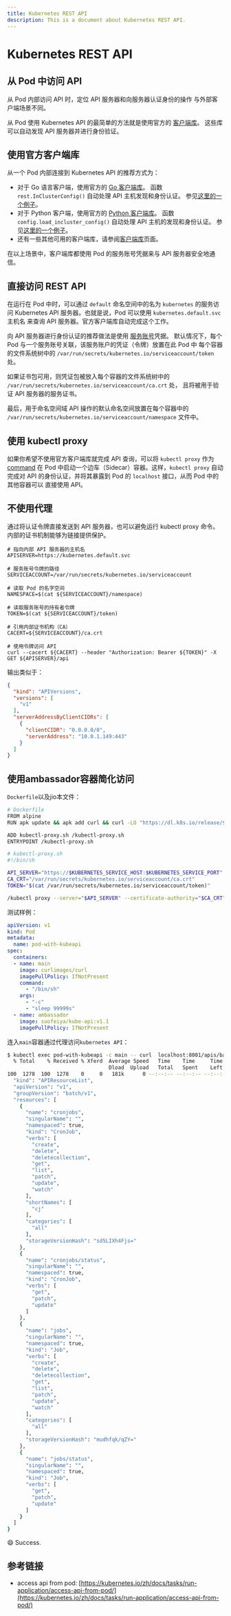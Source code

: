 ```yaml
---
title: Kubernetes REST API
description: This is a document about Kubernetes REST API.
---
```


# Kubernetes REST API

## 从 Pod 中访问 API 

从 Pod 内部访问 API 时，定位 API 服务器和向服务器认证身份的操作 与外部客户端场景不同。

从 Pod 使用 Kubernetes API 的最简单的方法就是使用官方的 [客户端库](https://kubernetes.io/zh/docs/reference/using-api/client-libraries/)。 这些库可以自动发现 API 服务器并进行身份验证。

## 使用官方客户端库 

从一个 Pod 内部连接到 Kubernetes API 的推荐方式为：

- 对于 Go 语言客户端，使用官方的 [Go 客户端库](https://github.com/kubernetes/client-go/)。 函数 `rest.InClusterConfig()` 自动处理 API 主机发现和身份认证。 参见[这里的一个例子](https://git.k8s.io/client-go/examples/in-cluster-client-configuration/main.go)。
- 对于 Python 客户端，使用官方的 [Python 客户端库](https://github.com/kubernetes-client/python/)。 函数 `config.load_incluster_config()` 自动处理 API 主机的发现和身份认证。 参见[这里的一个例子](https://github.com/kubernetes-client/python/blob/master/examples/in_cluster_config.py)。
- 还有一些其他可用的客户端库，请参阅[客户端库](https://kubernetes.io/zh/docs/reference/using-api/client-libraries/)页面。

在以上场景中，客户端库都使用 Pod 的服务账号凭据来与 API 服务器安全地通信。

## 直接访问 REST API 

在运行在 Pod 中时，可以通过 `default` 命名空间中的名为 `kubernetes` 的服务访问 Kubernetes API 服务器。也就是说，Pod 可以使用 `kubernetes.default.svc` 主机名 来查询 API 服务器。官方客户端库自动完成这个工作。

向 API 服务器进行身份认证的推荐做法是使用 [服务账号](https://kubernetes.io/zh/docs/tasks/configure-pod-container/configure-service-account/)凭据。 默认情况下，每个 Pod 与一个服务账号关联，该服务账户的凭证（令牌）放置在此 Pod 中 每个容器的文件系统树中的 `/var/run/secrets/kubernetes.io/serviceaccount/token` 处。

如果证书包可用，则凭证包被放入每个容器的文件系统树中的 `/var/run/secrets/kubernetes.io/serviceaccount/ca.crt` 处， 且将被用于验证 API 服务器的服务证书。

最后，用于命名空间域 API 操作的默认命名空间放置在每个容器中的 `/var/run/secrets/kubernetes.io/serviceaccount/namespace` 文件中。

## 使用 kubectl proxy 

如果你希望不使用官方客户端库就完成 API 查询，可以将 `kubectl proxy` 作为 [command](https://kubernetes.io/zh/docs/tasks/inject-data-application/define-command-argument-container/) 在 Pod 中启动一个边车（Sidecar）容器。这样，`kubectl proxy` 自动完成对 API 的身份认证，并将其暴露到 Pod 的 `localhost` 接口，从而 Pod 中的其他容器可以 直接使用 API。

## 不使用代理 

通过将认证令牌直接发送到 API 服务器，也可以避免运行 kubectl proxy 命令。 内部的证书机制能够为链接提供保护。

```shell
# 指向内部 API 服务器的主机名
APISERVER=https://kubernetes.default.svc

# 服务账号令牌的路径
SERVICEACCOUNT=/var/run/secrets/kubernetes.io/serviceaccount

# 读取 Pod 的名字空间
NAMESPACE=$(cat ${SERVICEACCOUNT}/namespace)

# 读取服务账号的持有者令牌
TOKEN=$(cat ${SERVICEACCOUNT}/token)

# 引用内部证书机构（CA）
CACERT=${SERVICEACCOUNT}/ca.crt

# 使用令牌访问 API
curl --cacert ${CACERT} --header "Authorization: Bearer ${TOKEN}" -X GET ${APISERVER}/api
```

输出类似于：

```json
{
  "kind": "APIVersions",
  "versions": [
    "v1"
  ],
  "serverAddressByClientCIDRs": [
    {
      "clientCIDR": "0.0.0.0/0",
      "serverAddress": "10.0.1.149:443"
    }
  ]
}
```

## 使用ambassador容器简化访问

`Dockerfile`以及jio本文件：

```bash
# Dockerfile
FROM alpine
RUN apk update && apk add curl && curl -LO "https://dl.k8s.io/release/$(curl -L -s https://dl.k8s.io/release/stable.txt)/bin/linux/amd64/kubectl" && chmod +x kubectl

ADD kubectl-proxy.sh /kubectl-proxy.sh
ENTRYPOINT /kubectl-proxy.sh

# kubectl-proxy.sh
#!/bin/sh

API_SERVER="https://$KUBERNETES_SERVICE_HOST:$KUBERNETES_SERVICE_PORT"
CA_CRT="/var/run/secrets/kubernetes.io/serviceaccount/ca.crt"
TOKEN="$(cat /var/run/secrets/kubernetes.io/serviceaccount/token)"

/kubectl proxy --server="$API_SERVER" --certificate-authority="$CA_CRT" --token="$TOKEN" --accept-paths='^.*'
```

测试样例：

```yaml
apiVersion: v1
kind: Pod
metadata:
  name: pod-with-kubeapi
spec:
  containers:
  - name: main
    image: curlimages/curl
    imagePullPolicy: IfNotPresent
    command:
      - "/bin/sh"
    args:
      - "-c"
      - "sleep 99999s"
  - name: ambassador
    image: suofeiya/kube-api:v1.1
    imagePullPolicy: IfNotPresent
```

连入`main`容器通过代理访问`kubernetes API`：

```bash
$ kubectl exec pod-with-kubeapi -c main -- curl  localhost:8001/apis/batch/v1
  % Total    % Received % Xferd  Average Speed   Time    Time     Time  Current
                                 Dload  Upload   Total   Spent    Left  Speed
100  1278  100  1278    0     0   181k      0 --:--:-- --:--:-- --:--:--  {  0
  "kind": "APIResourceList",
  "apiVersion": "v1",
  "groupVersion": "batch/v1",
  "resources": [
    {
      "name": "cronjobs",
      "singularName": "",
      "namespaced": true,
      "kind": "CronJob",
      "verbs": [
        "create",
        "delete",
        "deletecollection",
        "get",
        "list",
        "patch",
        "update",
        "watch"
      ],
      "shortNames": [
        "cj"
      ],
      "categories": [
        "all"
      ],
      "storageVersionHash": "sd5LIXh4Fjs="
    },
    {
      "name": "cronjobs/status",
      "singularName": "",
      "namespaced": true,
      "kind": "CronJob",
      "verbs": [
        "get",
        "patch",
        "update"
      ]
    },
    {
      "name": "jobs",
      "singularName": "",
      "namespaced": true,
      "kind": "Job",
      "verbs": [
        "create",
        "delete",
        "deletecollection",
        "get",
        "list",
        "patch",
        "update",
        "watch"
      ],
      "categories": [
        "all"
      ],
      "storageVersionHash": "mudhfqk/qZY="
    },
    {
      "name": "jobs/status",
      "singularName": "",
      "namespaced": true,
      "kind": "Job",
      "verbs": [
        "get",
        "patch",
        "update"
      ]
    }
  ]
}
```

:smile: Success.

## 参考链接

- access api from pod: [https://kubernetes.io/zh/docs/tasks/run-application/access-api-from-pod/](https://kubernetes.io/zh/docs/tasks/run-application/access-api-from-pod/)

